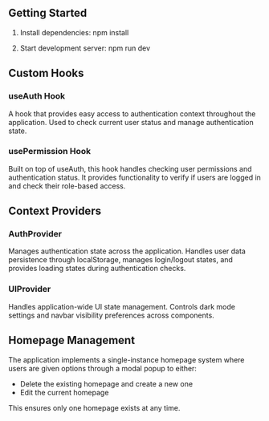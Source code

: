 ## Getting Started

1. Install dependencies:
   npm install

2. Start development server:
   npm run dev

## Custom Hooks

### useAuth Hook

A hook that provides easy access to authentication context throughout the application. Used to check current user status and manage authentication state.

### usePermission Hook

Built on top of useAuth, this hook handles checking user permissions and authentication status. It provides functionality to verify if users are logged in and check their role-based access.

## Context Providers

### AuthProvider

Manages authentication state across the application. Handles user data persistence through localStorage, manages login/logout states, and provides loading states during authentication checks.

### UIProvider

Handles application-wide UI state management. Controls dark mode settings and navbar visibility preferences across components.

## Homepage Management

The application implements a single-instance homepage system where users are given options through a modal popup to either:

- Delete the existing homepage and create a new one
- Edit the current homepage

This ensures only one homepage exists at any time.
